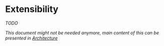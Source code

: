 # Extensibility

*TODO*



_This document might not be needed anymore, main content of this can be presented in [Architecture](Architecture.md)_

